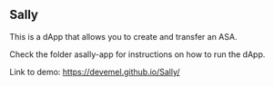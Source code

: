 
## Sally
This is a dApp that allows you to create and transfer an ASA.

Check the folder asally-app for instructions on how to run the dApp.

Link to demo: https://devemel.github.io/Sally/
